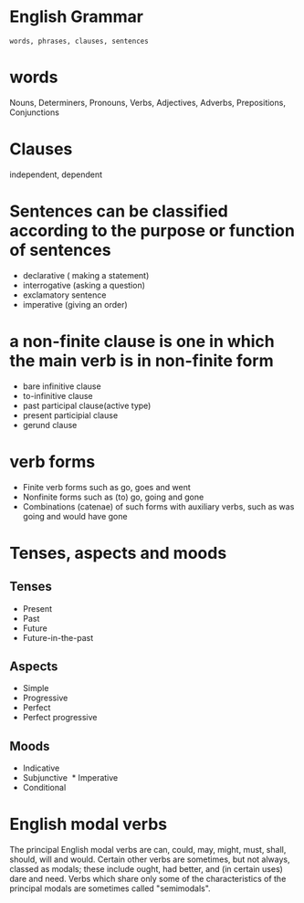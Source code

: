 # English Grammar
    words, phrases, clauses, sentences

# words
  Nouns, Determiners, Pronouns, Verbs, Adjectives, Adverbs, Prepositions, Conjunctions

# Clauses
  independent, dependent

# Sentences can be classified according to the purpose or function of sentences
  * declarative ( making a statement)
  * interrogative (asking a question)
  * exclamatory sentence
  * imperative (giving an order)

# a non-finite clause is one in which the main verb is in non-finite form
  * bare infinitive clause
  * to-infinitive clause
  * past participal clause(active type)
  * present participial clause
  * gerund clause

# verb forms
  * Finite verb forms such as go, goes and went
  * Nonfinite forms such as (to) go, going and gone
  * Combinations (catenae) of such forms with auxiliary verbs, such as was going and would have gone

# Tenses, aspects and moods
##  Tenses  
 * Present
 * Past
 * Future
 * Future-in-the-past  
##  Aspects  
 * Simple
 * Progressive
 * Perfect
 * Perfect progressive   
## Moods
  * Indicative
  * Subjunctive
  * Imperative
  * Conditional


# English modal verbs
  The principal English modal verbs are can, could, may, might, must, shall, should, will and would. Certain other verbs are sometimes, but not always, classed as modals; these include ought, had better, and (in certain uses) dare and need. Verbs which share only some of the characteristics of the principal modals are sometimes called "semimodals".

 
